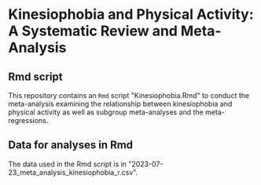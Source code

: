# Kinesiophobia and Physical Activity: A Systematic Review and Meta-Analysis

## Rmd script
This repository contains an `Rmd` script "Kinesiophobia.Rmd" to conduct the meta-analysis examining the relationship between kinesiophobia and physical activity as well as subgroup meta-analyses and the meta-regressions. 

## Data for analyses in Rmd
The data used in the Rmd script is in "2023-07-23_meta_analysis_kinesiophobia_r.csv".
